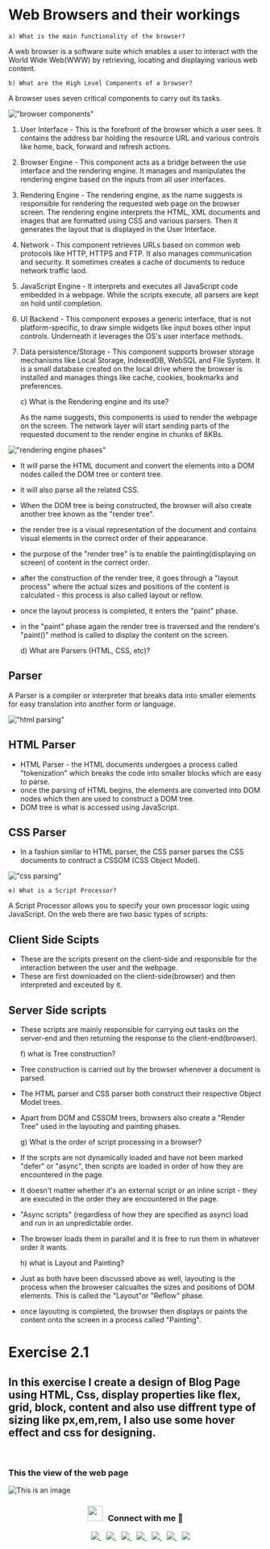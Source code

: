 # Web Browsers and their workings

    a) What is the main functionality of the browser?

A web browser is a software suite which enables a user to interact with the World Wide Web(WWW) by retrieving, locating and displaying various web content.

    b) What are the High Level Components of a browser?

A browser uses seven critical components to carry out its tasks.

!["browser components"](https://browsertouse.com/wp-content/uploads/2021/06/Browser-Working-1024x544.png?ezimgfmt=rs:771x410/rscb1/ng:webp/ngcb1)

1.  User Interface - This is the forefront of the browser which a user sees. It contains the address bar holding the resource URL and various controls like home, back, forward and refresh actions.

2.  Browser Engine - This component acts as a bridge between the use interface and the rendering engine. It manages and manipulates the rendering engine based on the inputs from all user interfaces.

3.  Rendering Engine - The rendering engine, as the name suggests is responsible for rendering the requested web page on the browser screen. The rendering engine interprets the HTML, XML documents and images that are formatted using CSS and various parsers. Then it generates the layout that is displayed in the User Interface.

4.  Network - This component retrieves URLs based on common web protocols like HTTP, HTTPS and FTP. It also manages communication and security. It sometimes creates a cache of documents to reduce network traffic laod.

5.  JavaScript Engine - It interprets and executes all JavaScript code embedded in a webpage. While the scripts execute, all parsers are kept on hold until completion.

6.  UI Backend - This component exposes a generic interface, that is not platform-specific, to draw simple widgets like input boxes other input controls. Underneath it leverages the OS's user interface methods.

7.  Data persistence/Storage - This component supports browser storage mechanisms like Local Storage, IndexedDB, WebSQL and File System. It is a small database created on the local drive where the browser is installed and manages things like cache, cookies, bookmarks and preferences.

    c) What is the Rendering engine and its use?

    As the name suggests, this components is used to render the webpage on the screen.
    The network layer will start sending parts of the requested document to the render engine in chunks of 8KBs.

!["rendering engine phases"](https://miro.medium.com/max/1200/1*cfQpu6Xvb7e9IiH4CCuiCg.png)

- It will parse the HTML document and convert the elements into a DOM nodes called the DOM tree or content tree.
- it will also parse all the related CSS.
- When the DOM tree is being constructed, the browser will also create another tree known as the "render tree".
- the render tree is a visual representation of the document and contains visual elements in the correct order of their appearance.
- the purpose of the "render tree" is to enable the painting(displaying on screen) of content in the correct order.
- after the construction of the render tree, it goes through a "layout process" where the actual sizes and positions of the content is calculated - this process is also called layout or reflow.
- once the layout process is completed, it enters the "paint" phase.
- in the "paint" phase again the render tree is traversed and the rendere's "paint()" method is called to display the content on the screen.

  d) What are Parsers (HTML, CSS, etc)?

## Parser

A Parser is a compiler or interpreter that breaks data into smaller elements for easy translation into another form or language.

!["html parsing"](https://res.cloudinary.com/practicaldev/image/fetch/s--40NGH5el--/c_limit%2Cf_auto%2Cfl_progressive%2Cq_auto%2Cw_880/https://dev-to-uploads.s3.amazonaws.com/i/o91r8lupx8elero5djh3.png)

## HTML Parser

- HTML Parser - the HTML documents undergoes a process called "tokenization" which breaks the code into smaller blocks which are easy to parse.
- once the parsing of HTML begins, the elements are converted into DOM nodes which then are used to construct a DOM tree.
- DOM tree is what is accessed using JavaScript.

## CSS Parser

- In a fashion similar to HTML parser, the CSS parser parses the CSS documents to contruct a CSSOM (CSS Object Model).

!["css parsing"](https://res.cloudinary.com/practicaldev/image/fetch/s--maAtq7ut--/c_limit%2Cf_auto%2Cfl_progressive%2Cq_auto%2Cw_880/https://dev-to-uploads.s3.amazonaws.com/i/vg9595umg17jzkcdvm7f.png)

    e) What is a Script Processor?

A Script Processor allows you to specify your own processor logic using JavaScript. On the web there are two basic types of scripts:

## Client Side Scipts

- These are the scripts present on the client-side and responsible for the interaction between the user and the webpage.
- These are first downloaded on the client-side(browser) and then interpreted and exceuted by it.

## Server Side scripts

- These scripts are mainly responsible for carrying out tasks on the server-end and then returning the response to the client-end(browser).

  f) what is Tree construction?

- Tree construction is carried out by the browser whenever a document is parsed.
- The HTML parser and CSS parser both construct their respective Object Model trees.
- Apart from DOM and CSSOM trees, browsers also create a "Render Tree" used in the layouting and painting phases.

  g) What is the order of script processing in a browser?

- If the scrpts are not dynamically loaded and have not been marked "defer" or "async", then scripts are loaded in order of how they are encountered in the page.
- It doesn't matter whether it's an external script or an inline script - they are executed in the order they are encountered in the page.
- "Async scripts" (regardless of how they are specified as async) load and run in an unpredictable order.
- The browser loads them in parallel and it is free to run them in whatever order it wants.

  h) what is Layout and Painting?

- Just as both have been discussed above as well, layouting is the process when the broweser calcualtes the sizes and positions of DOM elements. This is called the "Layout"or "Reflow" phase.
- once layouting is completed, the browser then displays or paints the content onto the screen in a process called "Painting".

# Exercise 2.1

## In this exercise I create a design of Blog Page using HTML, Css, display properties like flex, grid, block, content and also use diffrent type of sizing like px,em,rem, I also use some hover effect and css for designing.

<br />

### This the view of the web page

![This is an image](images/Exercise-2-1.png)

<h3 align="center" > <img src="https://media.giphy.com/media/iY8CRBdQXODJSCERIr/giphy.gif" width="30" height="30" style="margin-right: 10px;">Connect with me 🤝 </h3>

<div align="center"  class="icons-social" style="margin-left: 10px;">
        <a style="margin-left: 10px;"  target="_blank" href="https://www.linkedin.com/in/jimishgajjar">
			<img src="https://img.icons8.com/doodle/40/000000/linkedin--v2.png">
        </a>
        <a style="margin-left: 10px;" target="_blank" href="https://github.com/jimishgajjar">
            <img src="https://img.icons8.com/doodle/40/000000/github--v1.png">
        </a>
		<a style="margin-left: 10px;" target="_blank" href="https://stackoverflow.com/users/9066199/jimish-gajjar">
				<img src="https://img.icons8.com/external-tal-revivo-color-tal-revivo/40/000000/external-stack-overflow-is-a-question-and-answer-site-for-professional-logo-color-tal-revivo.png">
        </a>
        <a style="margin-left: 10px;" target="_blank" href="https://www.instagram.com/jimish.gajjar/">
			<img src="https://img.icons8.com/doodle/40/000000/instagram-new--v2.png">
        </a>
        <a style="margin-left: 10px;" target="_blank" href="https://twitter.com/JimishGajjar">
			<img src="https://img.icons8.com/doodle/1x/twitter-squared--v2.png" >
        </a>
        <a style="margin-left: 10px;" target="_blank" href="https://www.youtube.com/channel/UCiVI9gZzMFf9G1SIpoRqPEg?view_as=subscriber">
				<img src="https://img.icons8.com/doodle/1x/youtube--v2.png" >
        </a>
	    <a style="margin-left: 10px;" target="_blank" href="https://jimishgajjar.in/">
			<img src="https://img.icons8.com/external-sketchy-juicy-fish/0.6x/external-blog-online-services-sketchy-sketchy-juicy-fish.png">
        </a>
</div>
